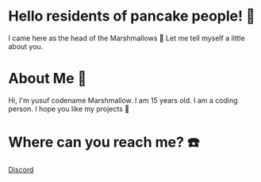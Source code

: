 # Hello residents of pancake people! 👋
I came here as the head of the Marshmallows 👊
Let me tell myself a little about you.

# About Me 🍬
Hi, I'm yusuf codename Marshmallow. I am 15 years old. I am a coding person. I hope you like my projects 🤗

# Where can you reach me? ☎️
<a href="https://discord.com">Discord</a>
